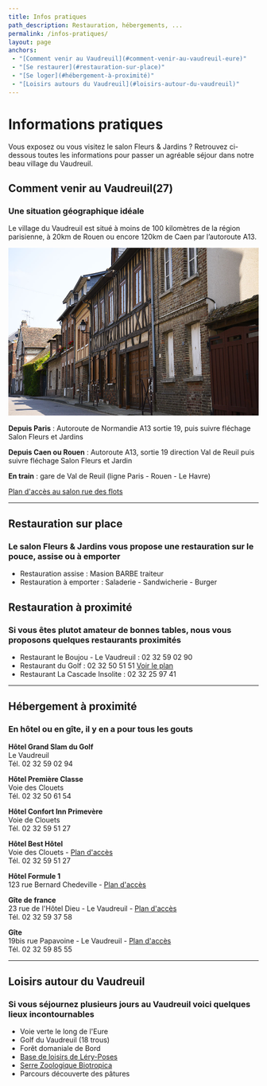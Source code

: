 ```yaml
---
title: Infos pratiques
path_description: Restauration, hébergements, ...
permalink: /infos-pratiques/
layout: page
anchors: 
 - "[Comment venir au Vaudreuil](#comment-venir-au-vaudreuil-eure)"
 - "[Se restaurer](#restauration-sur-place)"
 - "[Se loger](#hébergement-à-proximité)"
 - "[Loisirs autours du Vaudreuil](#loisirs-autour-du-vaudreuil)"
---
```


# Informations pratiques

Vous exposez ou vous visitez le salon Fleurs & Jardins ? Retrouvez ci-dessous toutes les informations pour passer un agréable séjour dans notre beau village du Vaudreuil.

## Comment venir au Vaudreuil(27)
### Une situation géographique idéale

Le village du Vaudreuil est situé à moins de 100 kilomètres de la région parisienne, à 20km de Rouen ou encore 120km de Caen par l’autoroute A13.

![Village Le Vaudreuil](/assets/medias/notre-village.jpg)

**Depuis Paris** : Autoroute de Normandie A13 sortie 19, puis suivre fléchage Salon Fleurs et Jardins

**Depuis Caen ou Rouen** : Autoroute A13, sortie 19 direction Val de Reuil puis suivre fléchage Salon Fleurs et Jardin

**En train** : gare de Val de Reuil (ligne Paris - Rouen - Le Havre)

<a class="button dark" href="https://goo.gl/maps/Lg9BNZqmVvM2">Plan d'accès au salon rue des flots</a>

---

## Restauration sur place
### Le salon Fleurs & Jardins vous propose une restauration sur le pouce, assise ou à emporter

- Restauration assise : Masion BARBE traiteur
- Restauration à emporter : Saladerie - Sandwicherie - Burger


## Restauration à proximité
### Si vous êtes plutot amateur de bonnes tables, nous vous proposons quelques restaurants proximités

- Restaurant le Boujou - Le Vaudreuil : 02 32 59 02 90
- Restaurant du Golf : 02 32 50 51 51 [Voir le plan](https://www.google.fr/maps/place/Restaurant+du+Golf+du+Vaudreuil/@49.2599562,1.2204614,17z/data=!3m1!4b1!4m5!3m4!1s0x47e125f39882ce57:0xd7b570c814e287f1!8m2!3d49.2599562!4d1.2226501)
- Restaurant La Cascade Insolite : 02 32 25 97 41

---

## Hébergement à proximité
### En hôtel ou en gîte, il y en a pour tous les gouts

**Hôtel Grand Slam du Golf**  
Le Vaudreuil  
Tél. 02 32 59 02 94

**Hôtel Première Classe**  
Voie des Clouets  
Tél. 02 32 50 61 54

**Hôtel Confort Inn Primevère**  
Voie de Clouets  
Tél. 02 32 59 51 27

**Hôtel Best Hôtel**  
Voie des Clouets - [Plan d'accès]()  
Tél. 02 32 59 51 27

**Hôtel Formule 1**  
123 rue Bernard Chedeville - [Plan d'accès]()

**Gîte de france**  
23 rue de l'Hôtel Dieu - Le Vaudreuil - [Plan d'accès](https://goo.gl/maps/DoSFikXX7dJ2)  
Tél. 02 32 59 37 58

**Gîte**  
19bis rue Papavoine - Le Vaudreuil - [Plan d'accès](https://goo.gl/maps/LbPNPbYGVGU2)  
Tél. 02 32 59 85 55

---

## Loisirs autour du Vaudreuil
### Si vous séjournez plusieurs jours au Vaudreuil voici quelques lieux incontournables
- Voie verte le long de l'Eure
- Golf du Vaudreuil (18 trous)
- Forêt domaniale de Bord
- [Base de loisirs de Léry-Poses](http://www.lery-poses.fr/)
- [Serre Zoologique Biotropica](http://www.biotropica.fr/)
- Parcours découverte des pâtures
